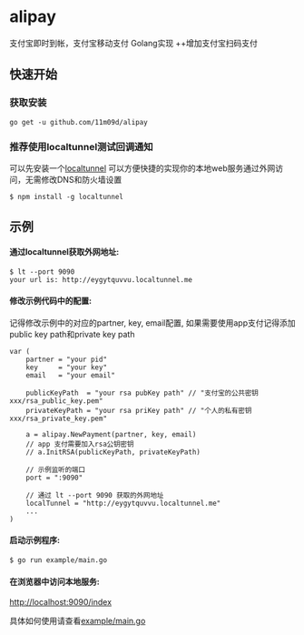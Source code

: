 # alipay
支付宝即时到帐，支付宝移动支付 Golang实现
++增加支付宝扫码支付
## 快速开始
### 获取安装
    go get -u github.com/11m09d/alipay

### 推荐使用localtunnel测试回调通知
可以先安装一个[localtunnel](https://localtunnel.github.io/www/)
可以方便快捷的实现你的本地web服务通过外网访问，无需修改DNS和防火墙设置

```console
$ npm install -g localtunnel
```

## 示例

#### 通过localtunnel获取外网地址:

```console
$ lt --port 9090
your url is: http://eygytquvvu.localtunnel.me
```

#### 修改示例代码中的配置:
记得修改示例中的对应的partner, key, email配置,
如果需要使用app支付记得添加public key path和private key path

```golang
var (
	partner = "your pid"
	key     = "your key"
	email   = "your email"

	publicKeyPath  = "your rsa pubKey path" // "支付宝的公共密钥xxx/rsa_public_key.pem"
	privateKeyPath = "your rsa priKey path" // "个人的私有密钥xxx/rsa_private_key.pem"

	a = alipay.NewPayment(partner, key, email)
	// app 支付需要加入rsa公钥密钥
	// a.InitRSA(publicKeyPath, privateKeyPath)

    // 示例监听的端口
	port = ":9090"

    // 通过 lt --port 9090 获取的外网地址
    localTunnel = "http://eygytquvvu.localtunnel.me"
    ...
)
```

#### 启动示例程序:

```console
$ go run example/main.go
```

#### 在浏览器中访问本地服务:
[http://localhost:9090/index](http://localhost:9090/index)

具体如何使用请查看[example/main.go](https://github.com/11m09d/alipay/blob/master/example/main.go)
